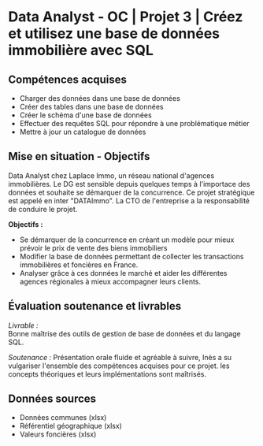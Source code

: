 # Data Analyst - OC | Projet 3 | Créez et utilisez une base de données immobilière avec SQL

## Compétences acquises 
- Charger des données dans une base de données
- Créer des tables dans une base de données
- Créer le schéma d'une base de données
- Effectuer des requêtes SQL pour répondre à une problématique métier
- Mettre à jour un catalogue de données 

## Mise en situation - Objectifs
Data Analyst chez Laplace Immo, un réseau national d'agences immobilières. Le DG est sensible depuis quelques temps à l'importace des données et souhaite se démarquer de la concurrence. Ce projet stratégique est appelé en inter "DATAImmo". La CTO de l'entreprise a la responsabilité de conduire le projet. 

**Objectifs :**
- Se démarquer de la concurrence en créant un modèle pour mieux prévoir le prix de vente des biens immobiliers
- Modifier la base de données permettant de collecter les transactions immobilières et foncières en France.
- Analyser grâce à ces données le marché et aider les différentes agences régionales à mieux accompagner leurs clients. 

## Évaluation soutenance et livrables
*Livrable :*  
Bonne maîtrise des outils de gestion de base de données et du langage SQL.

*Soutenance :*
Présentation orale fluide et agréable à suivre, Inès a su vulgariser l'ensemble des compétences acquises pour ce projet. les concepts théoriques et leurs implémentations sont maîtrisés. 

## Données sources 
- Données communes (xlsx)
- Référentiel géographique (xlsx)
- Valeurs foncières (xlsx)
